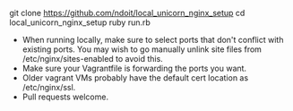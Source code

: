   git clone https://github.com/ndoit/local_unicorn_nginx_setup
  cd local_unicorn_nginx_setup
  ruby run.rb

* When running locally, make sure to select ports that don't conflict with existing ports.  You may wish to go manually unlink site files from /etc/nginx/sites-enabled to avoid this.  
* Make sure your Vagrantfile is forwarding the ports you want.  
* Older vagrant VMs probably have the default cert location as /etc/nginx/ssl.
* Pull requests welcome.
